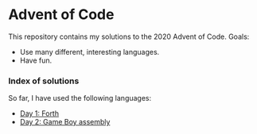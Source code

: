 # Advent of Code

This repository contains my solutions to the 2020 Advent of Code. Goals:

 - Use many different, interesting languages.
 - Have fun.

### Index of solutions

So far, I have used the following languages:

 - [Day 1: Forth](2020/day1)
 - [Day 2: Game Boy assembly](2020/day2)
